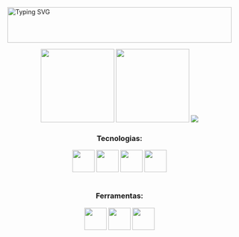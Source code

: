 <a href="https://git.io/typing-svg"><img align='center' width='100%' height='80px' src="https://readme-typing-svg.demolab.com?font=Fira+Code&duration=4000&pause=900&color=A286C0&center=true&vCenter=true&width=435&lines=Ol%C3%A1%2C+mundo!;Sou+a+Milla%2C;tenho+25+anos;e+sou+dev+Front-End+Junior.;Fique+%C3%A0+vontade!" alt="Typing SVG" /></a>

<div align='center'>
    <img display='inline_block' height='165em' src='https://github-readme-stats-sigma-five.vercel.app/api?username=thomillaz&show_icons=true&theme=material-palenight'/>
    <img display='inline_block' height='165em' src='https://github-readme-stats-sigma-five.vercel.app/api/top-langs/?username=thomillaz&layout=compact&theme=material-palenight'/>
    <img display='inline_block' src='https://streak-stats.demolab.com?user=thomillaz&theme=material-palenight&date_format=j%20M%5B%20Y%5D'/>
</div>

<div align='center' style='display: inline_block'>
    <h3>Tecnologias:</h3>
    <img height='50px' src="https://cdn.jsdelivr.net/gh/devicons/devicon/icons/html5/html5-original.svg" />
    <img height='50px' src="https://cdn.jsdelivr.net/gh/devicons/devicon/icons/css3/css3-original.svg" />
    <img height='50px' src="https://cdn.jsdelivr.net/gh/devicons/devicon/icons/javascript/javascript-original.svg" />
    <img height='50px' src="https://cdn.jsdelivr.net/gh/devicons/devicon/icons/python/python-original.svg" />
    <br /><br />
    <h3>Ferramentas:</h3>
    <img height='50px' src="https://cdn.jsdelivr.net/gh/devicons/devicon/icons/vscode/vscode-original.svg" />
    <img height='50px' src="https://cdn.jsdelivr.net/gh/devicons/devicon/icons/git/git-original.svg" />
    <img height='50px' src="https://cdn.jsdelivr.net/gh/devicons/devicon/icons/firefox/firefox-original.svg" />
</div>